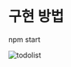 # 구현 방법
npm start

![todolist](https://user-images.githubusercontent.com/86208370/219046471-1f161828-57f6-4c6d-9b64-142bbc23017c.gif)
